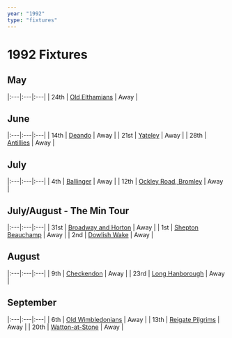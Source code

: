 ```yaml
---
year: "1992"
type: "fixtures"
---
```


# 1992 Fixtures

## May

|:---|:---|:---|
| 24th | [Old Elthamians](1992-old-elthamians) | Away |

## June

|:---|:---|:---|
| 14th | [Deando](1992-deando) | Away |
| 21st | [Yateley](1992-yateley) | Away |
| 28th | [Antillies](1992-antillies) | Away |

## July

|:---|:---|:---|
| 4th | [Ballinger](1992-ballinger) | Away |
| 12th | [Ockley Road, Bromley](1992-ockley-road-bromley) | Away |

## July/August - The Min Tour

|:---|:---|:---|
| 31st | [Broadway and Horton](1992-broadway-and-horton) | Away |
| 1st | [Shepton Beauchamp](1992-shepton-beauchamp) | Away |
| 2nd | [Dowlish Wake](1992-dowlish-wake) | Away |

## August

|:---|:---|:---|
| 9th | [Checkendon](1992-checkendon) | Away |
| 23rd | [Long Hanborough](1992-long-hanborough) | Away |

## September

|:---|:---|:---|
| 6th | [Old Wimbledonians](1992-old-wimbledonians) | Away |
| 13th | [Reigate Pilgrims](1992-reigate-pilgrims) | Away |
| 20th | [Watton-at-Stone](1992-watton-at-stone) | Away |